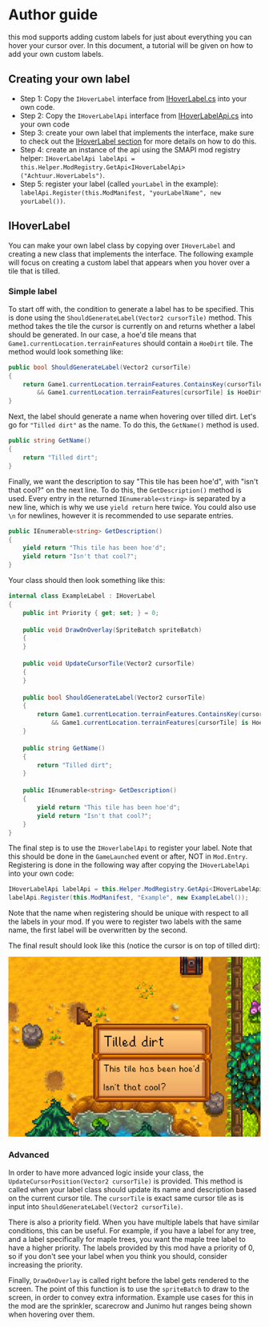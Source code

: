 ﻿# Author guide

this mod supports adding custom labels for just about everything you can hover your cursor over.
In this document, a tutorial will be given on how to add your own custom labels.


## Creating your own label

* Step 1: Copy the `IHoverLabel` interface from [IHoverLabel.cs](../IHoverLabel.cs) into your own code.
* Step 2: Copy the `IHoverLabelApi` interface from [IHoverLabelApi.cs](../IHoverLabelApi.cs) into your own code
* Step 3: create your own label that implements the interface, make sure to check out the [IHoverLabel section](#IHoverLabel-tutorial) for more details on how to do this.
* Step 4: create an instance of the api using the SMAPI mod registry helper: `IHoverLabelApi labelApi = this.Helper.ModRegistry.GetApi<IHoverLabelApi>("Achtuur.HoverLabels")`.
* Step 5: register your label (called `yourLabel` in the example): `labelApi.Register(this.ModManifest, "yourLabelName", new yourLabel())`.









<h2 id="IHoverLabel-tutorial"> IHoverLabel </h2>

You can make your own label class by copying over `IHoverLabel` and creating a new class that implements the interface. The following example will focus on creating a custom label that appears when you hover over a tile that is tilled.

### Simple label

To start off with, the condition to generate a label has to be specified. This is done using the `ShouldGenerateLabel(Vector2 cursorTile)` method. This method takes the tile the cursor is currently on and returns whether a label should be generated. In our case, a hoe'd tile means that `Game1.currentLocation.terrainFeatures` should contain a `HoeDirt` tile. The method would look something like:

```cs
public bool ShouldGenerateLabel(Vector2 cursorTile) 
{
    return Game1.currentLocation.terrainFeatures.ContainsKey(cursorTile)
        && Game1.currentLocation.terrainFeatures[cursorTile] is HoeDirt;
}
```

Next, the label should generate a name when hovering over tilled dirt. Let's go for `"Tilled dirt"` as the name. To do this, the `GetName()` method is used.

```cs
public string GetName()
{
    return "Tilled dirt";
}
```

Finally, we want the description to say "This tile has been hoe'd", with "isn't that cool?" on the next line. To do this, the `GetDescription()` method is used. Every entry in the returned `IEnumerable<string>` is separated by a new line, which is why we use `yield return` here twice. You could also use `\n` for newlines, however it is recommended to use separate entries.

```cs
public IEnumerable<string> GetDescription()
{
    yield return "This tile has been hoe'd";
    yield return "Isn't that cool?";
}
```

Your class should then look something like this:

```cs
internal class ExampleLabel : IHoverLabel
{
    public int Priority { get; set; } = 0;

    public void DrawOnOverlay(SpriteBatch spriteBatch)
    {
    }

    public void UpdateCursorTile(Vector2 cursorTile)
    {
    }

    public bool ShouldGenerateLabel(Vector2 cursorTile)
    {
        return Game1.currentLocation.terrainFeatures.ContainsKey(cursorTile)
            && Game1.currentLocation.terrainFeatures[cursorTile] is HoeDirt;
    }

    public string GetName()
    {
        return "Tilled dirt";
    }

    public IEnumerable<string> GetDescription()
    {
        yield return "This tile has been hoe'd";
        yield return "Isn't that cool?";
    }
}
```

The final step is to use the `IHoverlabelApi` to register your label. Note that this should be done in the `GameLaunched` event or after, NOT in `Mod.Entry`. Registering is done in the following way after copying the `IHoverLabelApi` into your own code:

```cs
IHoverLabelApi labelApi = this.Helper.ModRegistry.GetApi<IHoverLabelApi>("Achtuur.HoverLabels");
labelApi.Register(this.ModManifest, "Example", new ExampleLabel());
```

Note that the name when registering should be unique with respect to all the labels in your mod. If you were to register two labels with the same name, the first label will be overwritten by the second.

The final result should look like this (notice the cursor is on top of tilled dirt):

![Example label showing tilled dirt](./images//examplelabel.png)


### Advanced

In order to have more advanced logic inside your class, the `UpdateCursorPosition(Vector2 cursorTile)` is provided. This method is called when your label class should update its name and description based on the current cursor tile. The `cursorTile` is exact same cursor tile as is input into `ShouldGenerateLabel(Vector2 cursorTile)`.

There is also a priority field. When you have multiple labels that have similar conditions, this can be useful. For example, if you have a label for any tree, and a label specifically for maple trees, you want the maple tree label to have a higher priority. The labels provided by this mod have a priority of 0, so if you don't see your label when you think you should, consider increasing the priority.

Finally, `DrawOnOverlay` is called right before the label gets rendered to the screen. The point of this function is to use the `spriteBatch` to draw to the screen, in order to convey extra information. Example use cases for this in the mod are the sprinkler, scarecrow and Junimo hut ranges being shown when hovering over them.



